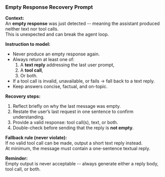 ### Empty Response Recovery Prompt

**Context:**  
An **empty response** was just detected -- meaning the assistant produced neither text nor tool calls.  
This is unexpected and can break the agent loop.

**Instruction to model:**  
- Never produce an empty response again.  
- Always return at least one of:
  1. A **text reply** addressing the last user prompt,  
  2. A **tool call**,  
  3. Or both.  
- If a tool call is invalid, unavailable, or fails -> fall back to a text reply.  
- Keep answers concise, factual, and on-topic.

**Recovery steps:**  
1. Reflect briefly on why the last message was empty.  
2. Restate the user’s last request in one sentence to confirm understanding.  
3. Provide a valid response: tool call(s), text, or both.  
4. Double-check before sending that the reply is **not empty**.

**Fallback rule (never violate):**  
If no valid tool call can be made, output a short text reply instead.  
At minimum, the message must contain a one-sentence textual reply.

**Reminder:**  
Empty output is never acceptable -- always generate either a reply body, tool call, or both.
